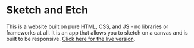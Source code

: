 # Sketch and Etch

This is a website built on pure HTML, CSS, and JS - no libraries or frameworks at all. It is an app that allows you to sketch on a canvas and is built to be responsive. [Click here for the live version](https://sketch.davidlozano.me).
